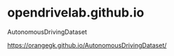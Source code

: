 # opendrivelab.github.io
AutonomousDrivingDataset

https://orangegk.github.io/AutonomousDrivingDataset/
